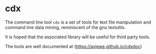 # cdx

The command line tool `cdx` is a set of tools for text file manipulation
and command line data mining, reminiscent of the gnu textutils.

It is hoped that the associated library will be useful for third party tools.

The tools are well documented at (https://avjewe.github.io/cdxdoc)
